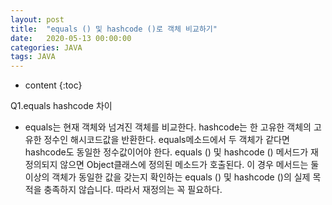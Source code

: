 ```yaml
---
layout: post
title:  "equals () 및 hashcode ()로 객체 비교하기"
date:   2020-05-13 00:00:00
categories: JAVA
tags: JAVA
---
```

 * content
{:toc}


Q1.equals hashcode 차이
-  equals는 현재 객체와 넘겨진 객체를 비교한다. 
hashcode는 한 고유한 객체의 고유한 정수인 해시코드값을 반환한다. 
equals메소드에서 두 객체가 같다면 hashcode도 동일한 정수값이어야 한다.
equals () 및 hashcode () 메서드가 재정의되지 않으면 Object클래스에 정의된 메소드가 호출된다.
이 경우 메서드는 둘 이상의 객체가 동일한 값을 갖는지 확인하는 equals () 및 hashcode ()의 실제 목적을 충족하지 않습니다.
따라서 재정의는 꼭 필요하다. 